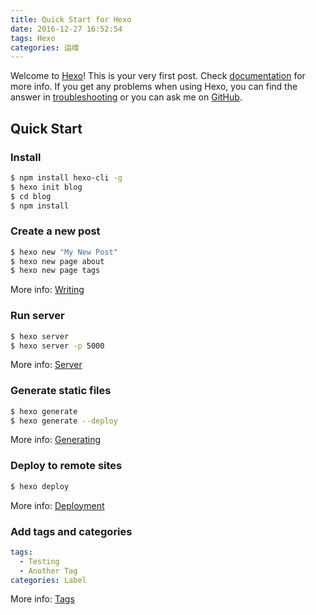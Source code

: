 ```yaml
---
title: Quick Start for Hexo
date: 2016-12-27 16:52:54
tags: Hexo
categories: 运维
---
```

Welcome to [Hexo](https://hexo.io/)! This is your very first post. Check [documentation](https://hexo.io/docs/) for more info. If you get any problems when using Hexo, you can find the answer in [troubleshooting](https://hexo.io/docs/troubleshooting.html) or you can ask me on [GitHub](https://github.com/hexojs/hexo/issues).

## Quick Start

### Install 

``` bash
$ npm install hexo-cli -g
$ hexo init blog
$ cd blog
$ npm install
```

### Create a new post

``` bash
$ hexo new "My New Post"
$ hexo new page about
$ hexo new page tags
```

More info: [Writing](https://hexo.io/docs/writing.html)

### Run server

``` bash
$ hexo server
$ hexo server -p 5000
```

More info: [Server](https://hexo.io/docs/server.html)

### Generate static files

``` bash
$ hexo generate
$ hexo generate --deploy
```

More info: [Generating](https://hexo.io/docs/generating.html)

### Deploy to remote sites

``` bash
$ hexo deploy
```

More info: [Deployment](https://hexo.io/docs/deployment.html)

### Add tags and categories

```yaml
tags:
  - Testing
  - Another Tag
categories: Label
```

More info: [Tags](http://theme-next.iissnan.com/theme-settings.html)
